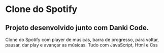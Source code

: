 <h1>Clone do Spotify</h1>
<h2>Projeto desenvolvido junto com Danki Code.</h2>

<p>Clone do Spotify com player de músicas, barra de progresso, para voltar, pausar, dar play e avançar as músicas.
Tudo com JavaScript, Html e Css</p>
